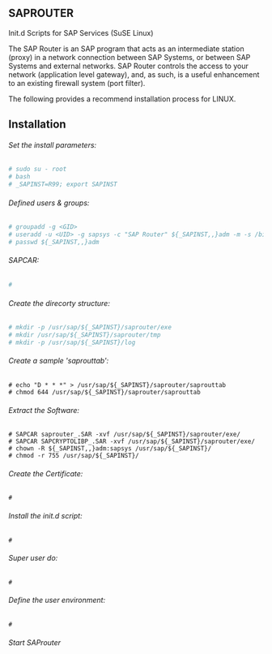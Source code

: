 ## SAPROUTER
Init.d Scripts for SAP Services (SuSE Linux)

The SAP Router is an SAP program that acts as an intermediate station (proxy) in a network connection between SAP Systems, or between SAP Systems and external networks. SAP Router controls the access to your network (application level gateway), and, as such, is a useful enhancement to an existing firewall system (port filter).

The following provides a recommend installation process for LINUX.

## Installation
###### Set the install parameters:
```bash
# sudo su - root
# bash
# _SAPINST=R99; export SAPINST
```
###### Defined users & groups:
```bash
# groupadd -g <GID>
# useradd -u <UID> -g sapsys -c "SAP Router" ${_SAPINST,,}adm -m -s /bin/csh
# passwd ${_SAPINST,,}adm
```
###### SAPCAR:
```bash
#
```
###### Create the direcorty structure:
```bash
# mkdir -p /usr/sap/${_SAPINST}/saprouter/exe
# mkdir /usr/sap/${_SAPINST}/saprouter/tmp
# mkdir -p /usr/sap/${_SAPINST}/log
```
###### Create a sample 'saprouttab':
```Shell
# echo "D * * *" > /usr/sap/${_SAPINST}/saprouter/saprouttab
# chmod 644 /usr/sap/${_SAPINST}/saprouter/saprouttab
```
###### Extract the Software:
```Shell
# SAPCAR saprouter_.SAR -xvf /usr/sap/${_SAPINST}/saprouter/exe/
# SAPCAR SAPCRYPTOLIBP_.SAR -xvf /usr/sap/${_SAPINST}/saprouter/exe/
# chown -R ${_SAPINST,,}adm:sapsys /usr/sap/${_SAPINST}/
# chmod -r 755 /usr/sap/${_SAPINST}/
```
###### Create the Certificate:
```Shell
#
```
###### Install the init.d script:
```Shell
#
```
###### Super user do:
```Shell
#
```
###### Define the user environment:
```Shell
#
```
###### Start SAProuter
